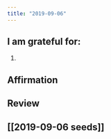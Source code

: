 ```yaml
---
title: "2019-09-06"
---
```

## I am grateful for:
1. 

## Affirmation

## Review



## [[2019-09-06 seeds]]

